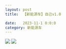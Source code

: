 ```yaml
---
layout: post
title:  【新能源车】自己v1.0

date:   2023-11-1 0:0:0
category: 新能源车
---
```

![](http://s3s4mtyq6.hd-bkt.clouddn.com/img/6661699834311_.pic.jpg)
![](http://s3s4mtyq6.hd-bkt.clouddn.com/img/new_car_me_v1.0_2311130658.png)

